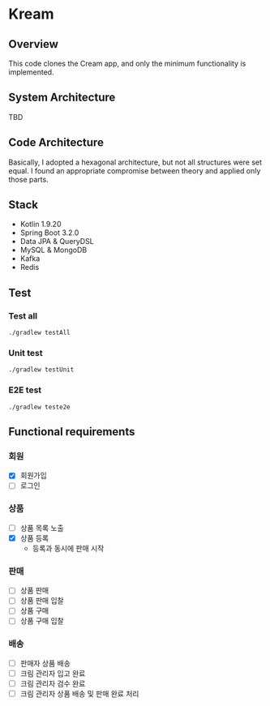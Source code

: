 # Kream

## Overview
This code clones the Cream app, and only the minimum functionality is implemented.

## System Architecture
TBD

## Code Architecture
Basically, I adopted a hexagonal architecture, but not all structures were set equal. I found an appropriate compromise between theory and applied only those parts.

## Stack
- Kotlin 1.9.20
- Spring Boot 3.2.0
- Data JPA & QueryDSL
- MySQL & MongoDB
- Kafka
- Redis

## Test

### Test all

`./gradlew testAll`

### Unit test

`./gradlew testUnit`

### E2E test

`./gradlew teste2e`

## Functional requirements

### 회원
- [x] 회원가입
- [ ] 로그인

### 상품
- [ ] 상품 목록 노출
- [x] 상품 등록
    - 등록과 동시에 판매 시작

### 판매
- [ ] 상품 판매
- [ ] 상품 판매 입찰
- [ ] 상품 구매
- [ ] 상품 구매 입찰

### 배송
- [ ] 판매자 상품 배송
- [ ] 크림 관리자 입고 완료
- [ ] 크림 관리자 검수 완료
- [ ] 크림 관리자 상품 배송 및 판매 완료 처리
